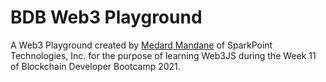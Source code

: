 # BDB Web3 Playground

A Web3 Playground created by [Medard Mandane](https://github.com/medardm) of SparkPoint Technologies, Inc. for the purpose of learning Web3JS during the Week 11 of Blockchain Developer Bootcamp 2021.

